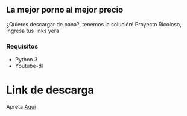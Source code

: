 ## La mejor porno al mejor precio

¿Quieres descargar de pana?, tenemos la solución!
Proyecto Ricoloso, ingresa tus links yera

### Requisitos
* Python 3
* Youtube-dl

# Link de descarga
Apreta [Aqui](https://drive.google.com/file/d/1c0NMIcP_MR3rTq0hHqQ3gszc9FnvyO_T/view?usp=sharing)
